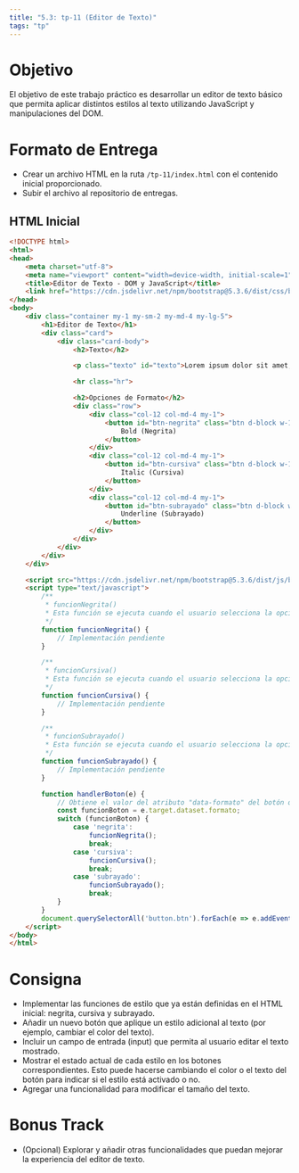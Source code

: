 ```yaml
---
title: "5.3: tp-11 (Editor de Texto)"
tags: "tp"
---
```


# Objetivo

El objetivo de este trabajo práctico es desarrollar un editor de texto básico que permita aplicar distintos estilos al texto utilizando JavaScript y manipulaciones del DOM.


# Formato de Entrega

- Crear un archivo HTML en la ruta `/tp-11/index.html` con el contenido inicial proporcionado.
- Subir el archivo al repositorio de entregas.

## HTML Inicial

```html
<!DOCTYPE html>
<html>
<head>
    <meta charset="utf-8">
    <meta name="viewport" content="width=device-width, initial-scale=1">
    <title>Editor de Texto - DOM y JavaScript</title>
    <link href="https://cdn.jsdelivr.net/npm/bootstrap@5.3.6/dist/css/bootstrap.min.css" rel="stylesheet" integrity="sha384-4Q6Gf2aSP4eDXB8Miphtr37CMZZQ5oXLH2yaXMJ2w8e2ZtHTl7GptT4jmndRuHDT" crossorigin="anonymous">
</head>
<body>
    <div class="container my-1 my-sm-2 my-md-4 my-lg-5">
        <h1>Editor de Texto</h1>
        <div class="card">
            <div class="card-body">
                <h2>Texto</h2>

                <p class="texto" id="texto">Lorem ipsum dolor sit amet, consectetur adipiscing elit. Donec elementum auctor libero, vel imperdiet est. Etiam blandit facilisis ex, nec cursus metus pharetra quis. Fusce imperdiet nisl nibh, ac aliquet ante elementum vitae.</p>

                <hr class="hr">

                <h2>Opciones de Formato</h2>
                <div class="row">
                    <div class="col-12 col-md-4 my-1">
                        <button id="btn-negrita" class="btn d-block w-100 btn-primary" data-formato="negrita">
                            Bold (Negrita)
                        </button>
                    </div>
                    <div class="col-12 col-md-4 my-1">
                        <button id="btn-cursiva" class="btn d-block w-100 btn-primary" data-formato="cursiva">
                            Italic (Cursiva)
                        </button>
                    </div>
                    <div class="col-12 col-md-4 my-1">
                        <button id="btn-subrayado" class="btn d-block w-100 btn-primary" data-formato="subrayado">
                            Underline (Subrayado)
                        </button>
                    </div>
                </div>
            </div>
        </div>
    </div>

    <script src="https://cdn.jsdelivr.net/npm/bootstrap@5.3.6/dist/js/bootstrap.bundle.min.js" integrity="sha384-j1CDi7MgGQ12Z7Qab0qlWQ/Qqz24Gc6BM0thvEMVjHnfYGF0rmFCozFSxQBxwHKO" crossorigin="anonymous"></script>
    <script type="text/javascript">
        /**
         * funcionNegrita()
         * Esta función se ejecuta cuando el usuario selecciona la opción Bold (negrita).
         */
        function funcionNegrita() {
            // Implementación pendiente
        }

        /**
         * funcionCursiva()
         * Esta función se ejecuta cuando el usuario selecciona la opción Italic (cursiva).
         */
        function funcionCursiva() {
            // Implementación pendiente
        }

        /**
         * funcionSubrayado()
         * Esta función se ejecuta cuando el usuario selecciona la opción Underline (subrayado).
         */
        function funcionSubrayado() {
            // Implementación pendiente
        }

        function handlerBoton(e) {
            // Obtiene el valor del atributo "data-formato" del botón que disparó el evento
            const funcionBoton = e.target.dataset.formato;
            switch (funcionBoton) {
                case 'negrita':
                    funcionNegrita();
                    break;
                case 'cursiva':
                    funcionCursiva();
                    break;
                case 'subrayado':
                    funcionSubrayado();
                    break;
            }
        }
        document.querySelectorAll('button.btn').forEach(e => e.addEventListener('click', handlerBoton));
    </script>
</body>
</html>
```

# Consigna

- Implementar las funciones de estilo que ya están definidas en el HTML inicial: negrita, cursiva y subrayado.
- Añadir un nuevo botón que aplique un estilo adicional al texto (por ejemplo, cambiar el color del texto).
- Incluir un campo de entrada (input) que permita al usuario editar el texto mostrado.
- Mostrar el estado actual de cada estilo en los botones correspondientes. Esto puede hacerse cambiando el color o el texto del botón para indicar si el estilo está activado o no.
- Agregar una funcionalidad para modificar el tamaño del texto.

# Bonus Track

- (Opcional) Explorar y añadir otras funcionalidades que puedan mejorar la experiencia del editor de texto.
